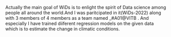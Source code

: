 Actually the main goal of WiDs is to enlight the spirit of Data science among people all around the world.And I was paritcipated in it(WiDs-2022) along with 3 members of 4 members as a team named _#A01@VITB . And especially I have trained diiferent regression models on the given data which is to estimate the change in climatic conditions.
